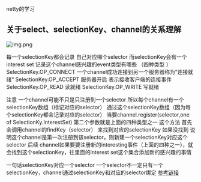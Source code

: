 netty的学习
## 关于select、selectionKey、channel的关系理解
![img.png](img.png)

每一个selectionKey都会记录 自己对应哪个selector
而selectionKey会有一个interest set 记录这个channel感兴趣的event类型有哪些
（四种类型 ）
SelectionKey.OP_CONNECT  一个channel成功连接到另一个服务器称为”连接就绪“
SelectionKey.OP_ACCEPT      服务器开启  表示接收客户端的连接事件
SelectionKey.OP_READ        读就绪
SelectionKey.OP_WRITE       写就绪


注意 一个channel可能不只是只注册到一个selector
所以每个channel有一个selectionKey数组（标记对应的selector）
通过这个selectionKey数组（因为每个selectionKey都会记录对应的selector）
当要channel.register(selector,one of SelectionKy.InterestSet) 
第二个参数就是上面的四种类型之一
这个方法 首先会调用channel的findKey（selector）  来找到对应的selectionKey
如果没找到  说明这个channel是第一次注册到该selector，则新建一个selectionKey对应这个selector
后续 channel如果要要注册新的interesting事件（上面的四种之一），就会找到这个selectionKey，往里面的interest set这个集合添加新的感兴趣的事情

一句话selectionKey对应一个selector   一个selector不一定只有一个selectionKey，channel通过selectionKey和对应的selector绑定
[参考链接](https://juejin.cn/post/6844903824663003150)
